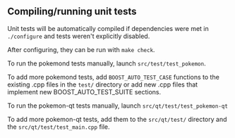 Compiling/running unit tests
------------------------------------

Unit tests will be automatically compiled if dependencies were met in `./configure`
and tests weren't explicitly disabled.

After configuring, they can be run with `make check`.

To run the pokemond tests manually, launch `src/test/test_pokemon`.

To add more pokemond tests, add `BOOST_AUTO_TEST_CASE` functions to the existing
.cpp files in the `test/` directory or add new .cpp files that
implement new BOOST_AUTO_TEST_SUITE sections.

To run the pokemon-qt tests manually, launch `src/qt/test/test_pokemon-qt`

To add more pokemon-qt tests, add them to the `src/qt/test/` directory and
the `src/qt/test/test_main.cpp` file.
